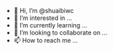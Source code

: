 - 👋 Hi, I’m @shuaibiwc
- 👀 I’m interested in ...
- 🌱 I’m currently learning ...
- 💞️ I’m looking to collaborate on ...
- 📫 How to reach me ...

<!---
shuaibiwc/shuaibiwc is a ✨ special ✨ repository because its `README.md` (this file) appears on your GitHub profile.
You can click the Preview link to take a look at your changes.
--->
